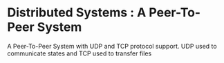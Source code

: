 # Distributed Systems : A Peer-To-Peer System
A Peer-To-Peer System with UDP and TCP protocol support. UDP used to communicate states and TCP used to transfer files


